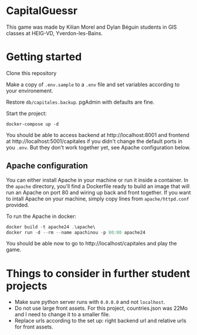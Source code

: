 # CapitalGuessr

This game was made by Kilian Morel and Dylan Béguin students in GIS classes at HEIG-VD, Yverdon-les-Bains.

# Getting started

Clone this repository

Make a copy of `.env.sample` to a `.env` file and set variables according to your environement.

Restore `db/capitales.backup`. pgAdmin with defaults are fine.

Start the project:

```psql
docker-compose up -d
```

You should be able to access backend at http://localhost:8001 and frontend at http://localhost:5001/capitales if you didn't change the default ports in you `.env`. But they don't work together yet, see Apache configuration below.

## Apache configuration

You can either install Apache in your machine or run it inside a container. In the `apache` directory, you'll find a Dockerfile ready to build an image that will run an Apache on port 80 and wiring up back and front together. If you want to intall Apache on your machine, simply copy lines from `apache/httpd.conf` provided.

To run the Apache in docker:

```powershell
docker build -t apache24 .\apache\
docker run -d --rm --name apachinou -p 80:80 apache24
```

You should be able now to go to http://localhost/capitales and play the game.

# Things to consider in further student projects

* Make sure python server runs with `0.0.0.0` and not `localhost`.
* Do not use large front assets. For this project, countries.json was 22Mo and I need to change it to a smaller file.
* Replace urls according to the set up: right backend url and relative urls for front assets.
